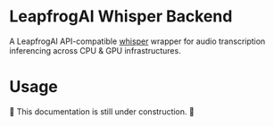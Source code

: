# LeapfrogAI Whisper Backend

A LeapfrogAI API-compatible [whisper](https://huggingface.co/openai/whisper-base) wrapper for audio transcription inferencing across CPU & GPU infrastructures.


# Usage

:construction_worker: This documentation is still under construction. :construction_worker:

